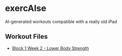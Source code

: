 # exercAIse
AI-generated workouts compatible with a really old iPad

## Workout Files
- [Block 1 Week 2 - Lower Body Strength](https://github.com/jrodhead/exercAIse/blob/main/Block1Week2_LowerBody.md)
